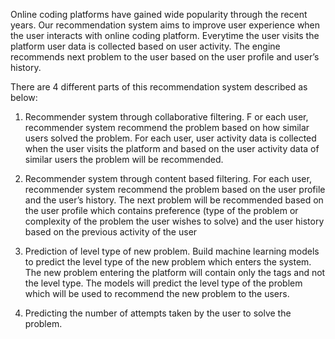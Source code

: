 Online coding platforms have gained wide popularity through the recent
years. Our recommendation system aims to improve user experience
when the user interacts with online coding platform. Everytime the user
visits the platform user data is collected based on user activity. The
engine recommends next problem to the user based on the user profile
and user’s history.

There are 4 different parts of this recommendation system described as below:
1.  Recommender system through collaborative filtering. F
    or each user, recommender system recommend the problem based on how
    similar users solved the problem. For each user, user activity data is
    collected when the user visits the platform and based on the user
    activity data of similar users the problem will be recommended.
    
2.  Recommender system through content based filtering. For each user,
    recommender system recommend the problem based on the user profile
    and the user’s history. The next problem will be recommended based
    on the user profile which contains preference (type of the problem or
    complexity of the problem the user wishes to solve) and the user
    history based on the previous activity of the user
    
3.  Prediction of level type of new problem. Build machine learning models
    to predict the level type of the new problem which enters the system.
    The new problem entering the platform will contain only the tags and
    not the level type. The models will predict the level type of the problem
    which will be used to recommend the new problem to the users.
    
4.  Predicting the number of attempts taken by the user to solve the
    problem.
